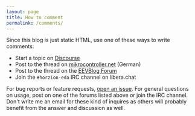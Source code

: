 ```yaml
---
layout: page
title: How to comment
permalink: /comments/
---
```


Since this blog is just static HTML, use one of these ways to write comments:
 - Start a topic on [Discourse](https://horizon-eda.discourse.group/)
 - Post to the thread on [mikrocontroller.net](https://www.mikrocontroller.net/topic/417908) (German)
 - Post to the thread on the [EEVBlog Forum](https://www.eevblog.com/forum/eda/horizon-eda-version-1-0!/new/)
 - Join the `#horzion-eda` IRC channel on libera.chat

For bug reports or feature requests, [open an 
issue](https://github.com/horizon-eda/horizon/issues). For general 
questions on usage, post on one of the forums listed above or join the 
IRC channel. Don't write me an email for these kind of inquires as 
others will probably benefit from the answer and discussion as well.
